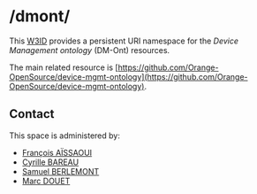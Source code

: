 # /dmont/

This [W3ID](https://w3id.org) provides a persistent URI namespace for the *Device Management ontology* (DM-Ont) resources.

The main related resource is [https://github.com/Orange-OpenSource/device-mgmt-ontology](https://github.com/Orange-OpenSource/device-mgmt-ontology).

## Contact

This space is administered by:
* [François AÏSSAOUI](mailto:francois.aissaoui@orange.com)
* [Cyrille BAREAU](mailto:cyrille.bareau@orange.com)
* [Samuel BERLEMONT](mailto:samuel.berlemont@orange.com)
* [Marc DOUET](mailto:marc.douet@orange.com)
